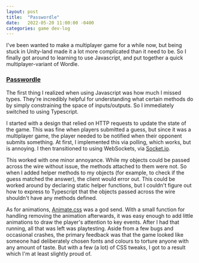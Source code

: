```yaml
---
layout: post
title:  "Passwordle"
date:   2022-05-20 11:00:00 -0400
categories: game dev-log
---
```


I've been wanted to make a multiplayer game for a while now, but being stuck in Unity-land made it a lot more complicated than it need to be. So I finally got around to learning to use Javascript, and put together a quick multiplayer-variant of Wordle.

### [Passwordle](http://passwordle.magikarpierz.com/)

The first thing I realized when using Javascript was how much I missed types. They're incredibly helpful for understanding what certain methods do by simply constraining the space of inputs/outputs. So I immediately switched to using Typescript.

I started with a design that relied on HTTP requests to update the state of the game. This was fine when players submitted a guess, but since it was a multiplayer game, the player needed to be notified when their opponent submits something. At first, I implemented this via polling, which works, but is annoying. I then transitioned to using WebSockets, via [Socket.io](https://socket.io/).

This worked with one minor annoyance. While my objects could be passed across the wire without issue, the methods attached to them were not. So when I added helper methods to my objects (for example, to check if the guess matched the answer), the client would error out. This could be worked around by declaring static helper functions, but I couldn't figure out how to express to Typescript that the objects passed across the wire shouldn't have any methods defined.

As for animations, [Animate.css](https://animate.style/) was a god send. With a small function for handling removing the animation afterwards, it was easy enough to add little animations to draw the player's attention to key events. After I had that running, all that was left was playtesting. Aside from a few bugs and occasional crashes, the primary feedback was that the game looked like someone had deliberately chosen fonts and colours to torture anyone with any amount of taste. But with a few (a lot) of CSS tweaks, I got to a result which I'm at least slightly proud of.

[jekyll-docs]: https://jekyllrb.com/docs/home
[jekyll-gh]:   https://github.com/jekyll/jekyll
[jekyll-talk]: https://talk.jekyllrb.com/Wordle 